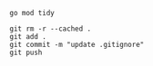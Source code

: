 ```
go mod tidy
```

```gitignore
git rm -r --cached .
git add .
git commit -m "update .gitignore"
git push
```